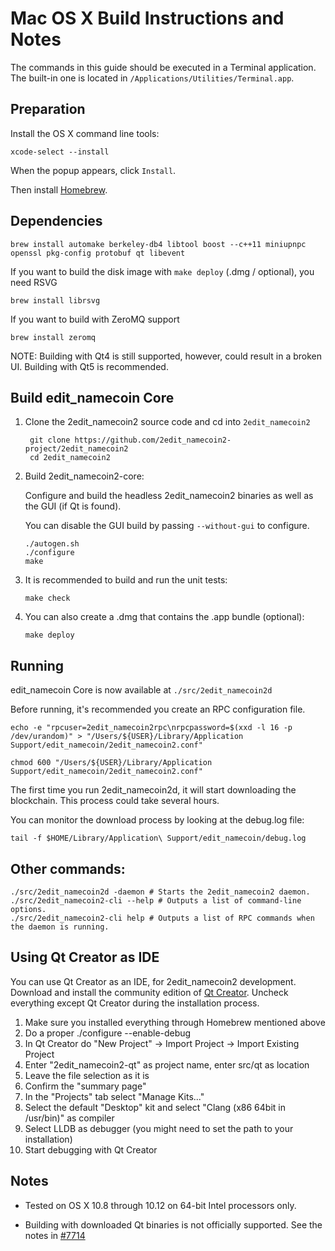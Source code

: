 Mac OS X Build Instructions and Notes
====================================
The commands in this guide should be executed in a Terminal application.
The built-in one is located in `/Applications/Utilities/Terminal.app`.

Preparation
-----------
Install the OS X command line tools:

`xcode-select --install`

When the popup appears, click `Install`.

Then install [Homebrew](https://brew.sh).

Dependencies
----------------------

    brew install automake berkeley-db4 libtool boost --c++11 miniupnpc openssl pkg-config protobuf qt libevent

If you want to build the disk image with `make deploy` (.dmg / optional), you need RSVG

    brew install librsvg

If you want to build with ZeroMQ support
    
    brew install zeromq

NOTE: Building with Qt4 is still supported, however, could result in a broken UI. Building with Qt5 is recommended.

Build edit_namecoin Core
------------------------

1. Clone the 2edit_namecoin2 source code and cd into `2edit_namecoin2`

        git clone https://github.com/2edit_namecoin2-project/2edit_namecoin2
        cd 2edit_namecoin2

2.  Build 2edit_namecoin2-core:

    Configure and build the headless 2edit_namecoin2 binaries as well as the GUI (if Qt is found).

    You can disable the GUI build by passing `--without-gui` to configure.

        ./autogen.sh
        ./configure
        make

3.  It is recommended to build and run the unit tests:

        make check

4.  You can also create a .dmg that contains the .app bundle (optional):

        make deploy

Running
-------

edit_namecoin Core is now available at `./src/2edit_namecoin2d`

Before running, it's recommended you create an RPC configuration file.

    echo -e "rpcuser=2edit_namecoin2rpc\nrpcpassword=$(xxd -l 16 -p /dev/urandom)" > "/Users/${USER}/Library/Application Support/edit_namecoin/2edit_namecoin2.conf"

    chmod 600 "/Users/${USER}/Library/Application Support/edit_namecoin/2edit_namecoin2.conf"

The first time you run 2edit_namecoin2d, it will start downloading the blockchain. This process could take several hours.

You can monitor the download process by looking at the debug.log file:

    tail -f $HOME/Library/Application\ Support/edit_namecoin/debug.log

Other commands:
-------

    ./src/2edit_namecoin2d -daemon # Starts the 2edit_namecoin2 daemon.
    ./src/2edit_namecoin2-cli --help # Outputs a list of command-line options.
    ./src/2edit_namecoin2-cli help # Outputs a list of RPC commands when the daemon is running.

Using Qt Creator as IDE
------------------------
You can use Qt Creator as an IDE, for 2edit_namecoin2 development.
Download and install the community edition of [Qt Creator](https://www.qt.io/download/).
Uncheck everything except Qt Creator during the installation process.

1. Make sure you installed everything through Homebrew mentioned above
2. Do a proper ./configure --enable-debug
3. In Qt Creator do "New Project" -> Import Project -> Import Existing Project
4. Enter "2edit_namecoin2-qt" as project name, enter src/qt as location
5. Leave the file selection as it is
6. Confirm the "summary page"
7. In the "Projects" tab select "Manage Kits..."
8. Select the default "Desktop" kit and select "Clang (x86 64bit in /usr/bin)" as compiler
9. Select LLDB as debugger (you might need to set the path to your installation)
10. Start debugging with Qt Creator

Notes
-----

* Tested on OS X 10.8 through 10.12 on 64-bit Intel processors only.

* Building with downloaded Qt binaries is not officially supported. See the notes in [#7714](https://github.com/bitcoin/bitcoin/issues/7714)
